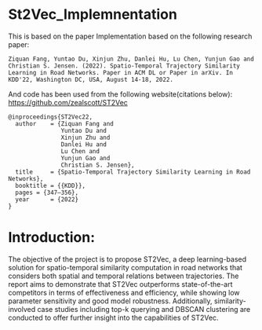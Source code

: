 # St2Vec_Implemnentation

This is based on the paper Implementation based on the following research paper:

```Ziquan Fang, Yuntao Du, Xinjun Zhu, Danlei Hu, Lu Chen, Yunjun Gao and Christian S. Jensen. (2022). Spatio-Temporal Trajectory Similarity Learning in Road Networks. Paper in ACM DL or Paper in arXiv. In KDD'22, Washington DC, USA, August 14-18, 2022.```

And code has been used from the following website(citations below): https://github.com/zealscott/ST2Vec

```
@inproceedings{ST2Vec22,
  author    = {Ziquan Fang and
               Yuntao Du and
               Xinjun Zhu and
               Danlei Hu and 
               Lu Chen and 
               Yunjun Gao and
               Christian S. Jensen},
  title     = {Spatio-Temporal Trajectory Similarity Learning in Road Networks},
  booktitle = {{KDD}},
  pages = {347–356},
  year      = {2022}
}
```
# Introduction:

The objective of the project is to propose ST2Vec, a deep learning-based solution for spatio-temporal similarity computation in road networks that considers both spatial and temporal relations between trajectories. The report aims to demonstrate that ST2Vec outperforms state-of-the-art competitors in terms of effectiveness and efficiency, while showing low parameter sensitivity and good model robustness. Additionally, similarity-involved case studies including top-k querying and DBSCAN clustering are conducted to offer further insight into the capabilities of ST2Vec.
